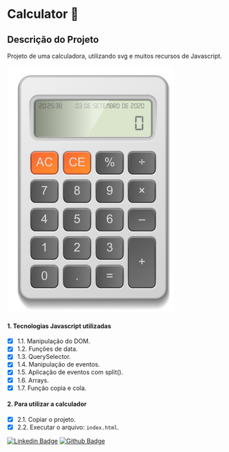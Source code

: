 # Calculator :ant:

## Descrição do Projeto

<p>Projeto de uma calculadora, utilizando svg e muitos recursos de Javascript.</p>

<img src="/images/tela.png" alt="Tela da calculadora">


#### 1. Tecnologias Javascript utilizadas

- [x] 1.1. Manipulação do DOM.
- [x] 1.2. Funções de data.
- [x] 1.3. QuerySelector.
- [x] 1.4. Manipulação de eventos.
- [x] 1.5. Aplicação de eventos com split().
- [x] 1.6. Arrays.
- [x] 1.7. Função copia e cola.

#### 2. Para utilizar a calculador

- [x] 2.1. Copiar o projeto.
- [x] 2.2. Executar o arquivo: `index.html`.

[![Linkedin Badge](https://img.shields.io/badge/-Alex%20Pulido-blue?style=flat-square&logo=Linkedin&logoColor=white&link=https://www.linkedin.com/in/alex-pulido-5b243758/)](https://www.linkedin.com/in/alex-pulido-5b243758/) [![Github Badge](https://img.shields.io/badge/-Alex%20Pulido-black?style=flat-square&logo=Github&logoColor=white&link=https://www.https://github.com/axpalx/)](https://www.https://github.com/axpalx/)
